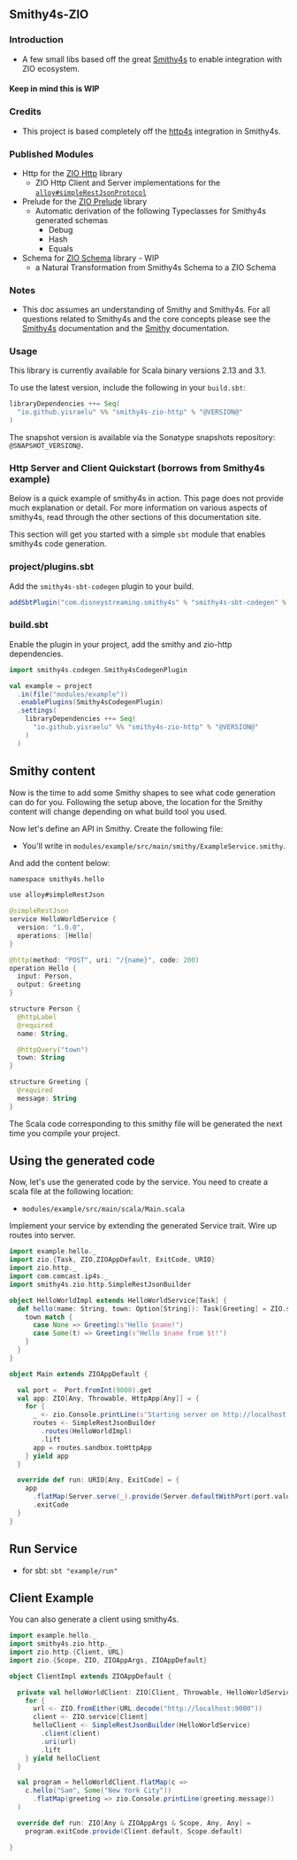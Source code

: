 ## Smithy4s-ZIO

### Introduction
- A few small libs based off the great [Smithy4s](https://disneystreaming.github.io/smithy4s/) to enable integration with ZIO ecosystem.
#### Keep in mind this is WIP

### Credits
- This project is based completely off the [http4s](https://http4s.org/) integration in Smithy4s.

### Published Modules
  - Http for the [ZIO Http](https://zio.dev/http/) library
    - ZIO Http Client and Server implementations for the [`alloy#simpleRestJsonProtocol`](https://github.com/disneystreaming/alloy)
  - Prelude for the [ZIO Prelude](https://zio.dev/zio-prelude/) library   
    - Automatic derivation of the following Typeclasses for Smithy4s generated schemas 
      - Debug
      - Hash
      - Equals
  - Schema for [ZIO Schema](https://zio.dev/schema/) library - WIP
    - a Natural Transformation from Smithy4s Schema to a ZIO Schema


### Notes
- This doc assumes an understanding of Smithy and Smithy4s. For all questions related to Smithy4s and the core concepts please see the [Smithy4s](https://disneystreaming.github.io/smithy4s/) documentation and the [Smithy](https://awslabs.github.io/smithy/) documentation.


### Usage

This library is currently available for Scala binary versions 2.13 and 3.1.

To use the latest version, include the following in your `build.sbt`:

```scala
libraryDependencies ++= Seq(
  "io.github.yisraelu" %% "smithy4s-zio-http" % "@VERSION@"
)
```

The snapshot version is available via the Sonatype snapshots repository: ```@SNAPSHOT_VERSION@.```



### Http Server and Client Quickstart (borrows from Smithy4s example)   


Below is a quick example of smithy4s in action.
This page does not provide much explanation or detail. For more information on various aspects of smithy4s, read through the other sections of this documentation site.


This section will get you started with a simple `sbt` module that enables smithy4s code generation.

### project/plugins.sbt

Add the `smithy4s-sbt-codegen` plugin to your build.

```scala
addSbtPlugin("com.disneystreaming.smithy4s" % "smithy4s-sbt-codegen" % "<version>")
```

### build.sbt

Enable the plugin in your project, add the smithy and zio-http dependencies.

```scala
import smithy4s.codegen.Smithy4sCodegenPlugin

val example = project
  .in(file("modules/example"))
  .enablePlugins(Smithy4sCodegenPlugin)
  .settings(
    libraryDependencies ++= Seq(
      "io.github.yisraelu" %% "smithy4s-zio-http" % "@VERSION@"
    )
  )
```

## Smithy content

Now is the time to add some Smithy shapes to see what code generation can do for you. Following the setup above, the location for the Smithy content will change depending on what build tool you used.

Now let's define an API in Smithy. Create the following file:

- You'll write in `modules/example/src/main/smithy/ExampleService.smithy`.

And add the content below:

```kotlin
namespace smithy4s.hello

use alloy#simpleRestJson

@simpleRestJson
service HelloWorldService {
  version: "1.0.0",
  operations: [Hello]
}

@http(method: "POST", uri: "/{name}", code: 200)
operation Hello {
  input: Person,
  output: Greeting
}

structure Person {
  @httpLabel
  @required
  name: String,

  @httpQuery("town")
  town: String
}

structure Greeting {
  @required
  message: String
}
```

The Scala code corresponding to this smithy file will be generated the next time you compile your project.

## Using the generated code

Now, let's use the generated code by the service. You need to create a scala file at the following location:

-  `modules/example/src/main/scala/Main.scala`

Implement your service by extending the generated Service trait. Wire up routes into server.


```scala mdoc:silent
import example.hello._
import zio.{Task, ZIO,ZIOAppDefault, ExitCode, URIO}
import zio.http._
import com.comcast.ip4s._
import smithy4s.zio.http.SimpleRestJsonBuilder

object HelloWorldImpl extends HelloWorldService[Task] {
  def hello(name: String, town: Option[String]): Task[Greeting] = ZIO.succeed {
    town match {
      case None => Greeting(s"Hello $name!")
      case Some(t) => Greeting(s"Hello $name from $t!")
    }
  }
}

object Main extends ZIOAppDefault {

  val port =  Port.fromInt(9000).get
  val app: ZIO[Any, Throwable, HttpApp[Any]] = {
    for {
      _ <- zio.Console.printLine(s"Starting server on http://localhost:$port")
      routes <- SimpleRestJsonBuilder
        .routes(HelloWorldImpl)
        .lift
      app = routes.sandbox.toHttpApp
    } yield app
  }

  override def run: URIO[Any, ExitCode] = {
    app
      .flatMap(Server.serve(_).provide(Server.defaultWithPort(port.value)))
      .exitCode
  }
}
```

## Run Service

- for sbt: `sbt "example/run"`


## Client Example

You can also generate a client using smithy4s.

```scala mdoc:compile-only
import example.hello._
import smithy4s.zio.http._
import zio.http.{Client, URL}
import zio.{Scope, ZIO, ZIOAppArgs, ZIOAppDefault}

object ClientImpl extends ZIOAppDefault {

  private val helloWorldClient: ZIO[Client, Throwable, HelloWorldService[ResourcefulTask]] = {
    for {
      url <- ZIO.fromEither(URL.decode("http://localhost:9000"))
      client <- ZIO.service[Client]
      helloClient <- SimpleRestJsonBuilder(HelloWorldService)
        .client(client)
        .uri(url)
        .lift
    } yield helloClient
  }

  val program = helloWorldClient.flatMap(c =>
    c.hello("Sam", Some("New York City"))
      .flatMap(greeting => zio.Console.printLine(greeting.message))
  )

  override def run: ZIO[Any & ZIOAppArgs & Scope, Any, Any] =
    program.exitCode.provide(Client.default, Scope.default)

}
```

